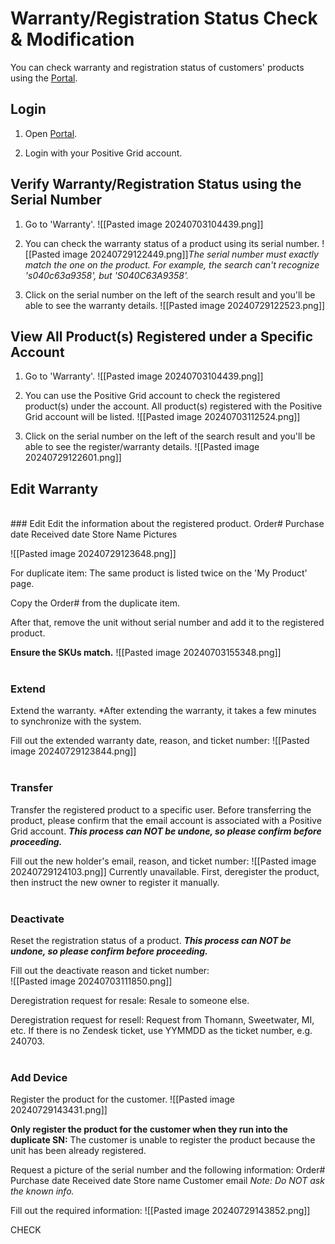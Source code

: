 # Warranty/Registration Status Check & Modification
You can check warranty and registration status of customers' products using the [Portal](https://portal.positivegrid.com/).

## Login

1. Open [Portal](https://portal.positivegrid.com/).
   
2. Login with your Positive Grid account.

## Verify Warranty/Registration Status using the Serial Number

1. Go to 'Warranty'.
	![[Pasted image 20240703104439.png]] 
   
2. You can check the warranty status of a product using its serial number.
   ![[Pasted image 20240729122449.png]]*The serial number must exactly match the one on the product. For example, the search can't recognize 's040c63a9358', but 'S040C63A9358'.*
   
   
3. Click on the serial number on the left of the search result and you'll be able to see the warranty details.
	![[Pasted image 20240729122523.png]]
	


## View All Product(s) Registered under a Specific Account

1. Go to 'Warranty'.
   ![[Pasted image 20240703104439.png]]

2. You can use the Positive Grid account to check the registered product(s) under the account. All product(s) registered with the Positive Grid account will be listed.
   ![[Pasted image 20240703112524.png]]
   	
3. Click on the serial number on the left of the search result and you'll be able to see the register/warranty details.
   ![[Pasted image 20240729122601.png]]


## Edit Warranty
<br>
### Edit
Edit the information about the registered product.
Order#
Purchase date
Received date
Store Name
Pictures

![[Pasted image 20240729123648.png]]

For duplicate item:
The same product is listed twice on the 'My Product' page.

Copy the Order# from the duplicate item. 

After that, remove the unit without serial number and add it to the registered product. 

**Ensure the SKUs match.**
![[Pasted image 20240703155348.png]]
<br>
<br>
### Extend
Extend the warranty.
*After extending the warranty, it takes a few minutes to synchronize with the system.  

Fill out the extended warranty date, reason, and ticket number:
![[Pasted image 20240729123844.png]]
<br>
<br>
### Transfer
Transfer the registered product to a specific user.
Before transferring the product, please confirm that the email account is associated with a Positive Grid account.
***This process can NOT be undone, so please confirm before proceeding.***

Fill out the new holder's email, reason, and ticket number:
![[Pasted image 20240729124103.png]]
Currently unavailable.
First, deregister the product, then instruct the new owner to register it manually.
<br>
<br>
### Deactivate
Reset the registration status of a product.
***This process can NOT be undone, so please confirm before proceeding.***

Fill out the deactivate reason and ticket number:   
![[Pasted image 20240703111850.png]]

Deregistration request for resale:
Resale to someone else.
   
Deregistration request for resell: 
Request from Thomann, Sweetwater, MI, etc. 
If there is no Zendesk ticket, use YYMMDD as the ticket number, e.g. 240703.
<br>
<br>
### Add Device
Register the product for the customer.
![[Pasted image 20240729143431.png]]

**Only register the product for the customer when they run into the duplicate SN:**
The customer is unable to register the product because the unit has been already registered.

Request a picture of the serial number and the following information:
Order#
Purchase date
Received date
Store name
Customer email
*Note: Do NOT ask the known info.*


Fill out the required information:
![[Pasted image 20240729143852.png]]

CHECK

